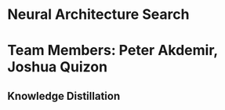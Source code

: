 # Neural Architecture Search
# Team Members: Peter Akdemir, Joshua Quizon

## Knowledge Distillation
